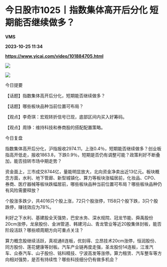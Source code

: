 # 今日股市1025丨指数集体高开后分化 短期能否继续做多？
**VMS**

**2023-10-25 11:34**

**https://www.yicai.com/video/101884705.html**

![](http://imgcdn.yicai.com/vms-new/2023/10/ee84e2d8-8613-4448-8190-25d28ee75fd7.jpg) 

![](https://imgcdn.yicai.com/uppics/images/2023/10/c67ec4de6b0db9f3eab52e4df99a9822.jpg)

今日提要

【话题】指数集体高开后分化，短期能否继续做多？

【话题】哪些板块品种当前位置可布局？

【观点】李奇琪：宏观转折信号已现，底部区间内买入好筹码。

【观点】周铮：维持科技和券商股的搭配配置策略。

今日复盘

指数集体高开后分化，沪指报收2974.11，上涨0.4％，短期能否继续做多？创业板指高开低走，报收1863.8，下跌0.9％，短期是否仍有调整可能？政策利好不断叠加，能否扭转市场中期走势？

资金面上，三市成交8744亿，量能明显放大，北向资金净卖出近13亿元。板块概念方面，水利、地下管廊、新型城镇化、算力等板块涨幅居前，化妆品、CPO、券商、医疗器械等板块跌幅居前，哪些板块品种当前位置可布局？哪些板块品种仍有风险需要释放？

个股涨多跌少，共4016只个股上涨，72只个股涨停，1158只个股下跌，3只个股跌停，赚钱效应为78%。

利好之下水利、基建股全天强势，巴安水务、深水规院、冠龙节能、舜禹股份20cm涨停，龙泉股份、金洲管道、韩建河山、青龙管业等近20股集体封板，能否阶段活跃？哪些顺周期方向可重点关注？

算力概念股继续活跃，真视通8连板，优刻得、立昂技术20cm涨停，恒润股份、同方股份、莲花健康等封板。汽车产业链再度走强，圣龙股份14连板，江淮汽车、众泰汽车、山子股份、铭科精技、宁波高发等涨停。算力租赁、汽车整车等方向相对强势，是否有持续性？哪些科技细分仍有做多机会？